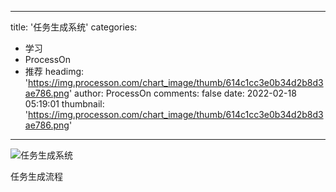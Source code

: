 
---
title: '任务生成系统'
categories: 
 - 学习
 - ProcessOn
 - 推荐
headimg: 'https://img.processon.com/chart_image/thumb/614c1cc3e0b34d2b8d3ae786.png'
author: ProcessOn
comments: false
date: 2022-02-18 05:19:01
thumbnail: 'https://img.processon.com/chart_image/thumb/614c1cc3e0b34d2b8d3ae786.png'
---

<div>   
<img class="thumb" alt="任务生成系统" src="https://img.processon.com/chart_image/thumb/614c1cc3e0b34d2b8d3ae786.png" referrerpolicy="no-referrer">
<p>任务生成流程</p>  
</div>
            